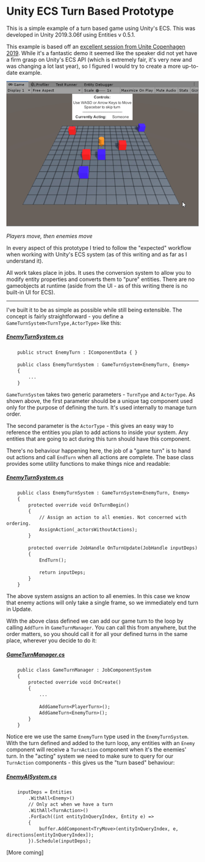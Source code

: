 # Unity ECS Turn Based Prototype

This is a simple example of a turn based game using Unity's ECS. This was developed in Unity 2019.3.06f using Entities v 0.5.1.

This example is based off an [excellent session from Unite Copenhagen 2019](https://www.youtube.com/watch?v=mL4qrt-15TE). While it's a fantastic demo it seemed like the speaker did not yet have a firm grasp on Unity's ECS API (which is extremely fair, it's very new and was changing a lot last year), so I figured I would try to create a more up-to-date example.

![](images/demo.gif)
 
*Players move, then enemies move*

In every aspect of this prototype I tried to follow the "expected" workflow when working with Unity's ECS system (as of this writing and as far as I understand it).

All work takes place in jobs. It uses the conversion system to allow you to modify entity properties and converts them to "pure" entities. There are no gameobjects at runtime (aside from the UI - as of this writing there is no built-in UI for ECS).

------

I've built it to be as simple as possible while still being extensible. The concept is fairly straightforward - you define a `GameTurnSystem<TurnType,ActorType>` like this:

##### [EnemyTurnSystem.cs](Assets/EnemyTurnSystem.cs)
```
    public struct EnemyTurn : IComponentData { }

    public class EnemyTurnSystem : GameTurnSystem<EnemyTurn, Enemy>
    {
        ...
    }

```

`GameTurnSystem` takes two generic parameters - `TurnType` and `ActorType`. As shown above, the first parameter should be a unique tag component used only for the purpose of defining the turn. It's used internally to manage turn order.

The second parameter is the `ActorType` - this gives an easy way to reference the entities you plan to add actions to inside your system. Any entities that are going to act during this turn should have this component.

There's no behaviour happening here, the job of a "game turn" is to hand out actions and call `EndTurn` when all actions are complete. The base class provides some utility functions to make things nice and readable:

##### [EnemyTurnSystem.cs](Assets/EnemyTurnSystem.cs)
```
    public class EnemyTurnSystem : GameTurnSystem<EnemyTurn, Enemy>
    {
        protected override void OnTurnBegin()
        {
            // Assign an action to all enemies. Not concerned with ordering.
            AssignAction(_actorsWithoutActions);
        }

        protected override JobHandle OnTurnUpdate(JobHandle inputDeps)
        {
            EndTurn();

            return inputDeps;
        }
    }

```

The above system assigns an action to all enemies.  In this case we know that enemy actions will only take a single frame, so we immediately end turn in Update.

With the above class defined we can add our game turn to the loop by calling `AddTurn` in `GameTurnManager`. You can call  this from anywhere, but the order matters, so you should call it for all your defined turns in the same place, wherever you decide to do it:

##### [GameTurnManager.cs](Assets/GameTurnManager.cs)
```
    public class GameTurnManager : JobComponentSystem
    {        
        protected override void OnCreate()
        {
            ...

            AddGameTurn<PlayerTurn>();
            AddGameTurn<EnemyTurn>();
        }
    }

```

Notice ere we use the same `EnemyTurn` type used in the `EnemyTurnSystem`. With the turn defined and added to the turn loop, any entities with an `Enemy` component will receive a `TurnAction` component when it's the enemies' turn. In the "acting" system we need to make sure to query for our `TurnAction` components - this gives us the "turn based" behaviour:

##### [EnemyAISystem.cs](Assets/Enemies/EnemyAISystem.cs)
```
    inputDeps = Entities
        .WithAll<Enemy>()
        // Only act when we have a turn
        .WithAll<TurnAction>()
        .ForEach((int entityInQueryIndex, Entity e) =>
        {
            buffer.AddComponent<TryMove>(entityInQueryIndex, e, directions[entityInQueryIndex]);
        }).Schedule(inputDeps);

```

[More coming]